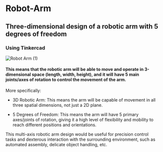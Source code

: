 # Robot-Arm
## Three-dimensional design of a robotic arm with 5 degrees of freedom

### Using Tinkercad





![Robot Arm (1)](https://github.com/user-attachments/assets/1d4e65c0-689d-4c33-b74d-76f06c4d0f2d)



#### This means that the robotic arm will be able to move and operate in 3-dimensional space (length, width, height), and it will have 5 main joints/axes of rotation to control the movement of the arm.

More specifically:

- 3D Robotic Arm: This means the arm will be capable of movement in all three spatial dimensions, not just a 2D plane.

- 5 Degrees of Freedom: This means the arm will have 5 primary axes/joints of rotation, giving it a high level of flexibility and mobility to reach different positions and orientations.

This multi-axis robotic arm design would be useful for precision control tasks and dexterous interaction with the surrounding environment, such as automated assembly, delicate object handling, etc.

